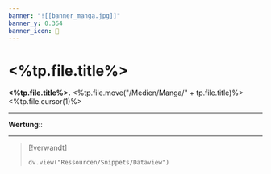 ```yaml
---
banner: "![[banner_manga.jpg]]"
banner_y: 0.364
banner_icon: 👀
---
```


# <%tp.file.title%>


**<%tp.file.title%>.** <%tp.file.move("/Medien/Manga/" + tp.file.title)%><%tp.file.cursor(1)%>

---

**Wertung**:: 

---

> [!verwandt]
> ```dataviewjs
> dv.view("Ressourcen/Snippets/Dataview")
> ```
